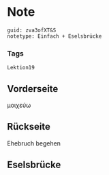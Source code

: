 # Note
```
guid: zva3ofXT&S
notetype: Einfach + Eselsbrücke
```

### Tags
```
Lektion19
```

## Vorderseite
μοιχεύω

## Rückseite
Ehebruch begehen

## Eselsbrücke


